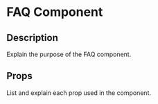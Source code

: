 # FAQ Component

## Description
Explain the purpose of the FAQ component.

## Props
List and explain each prop used in the component.